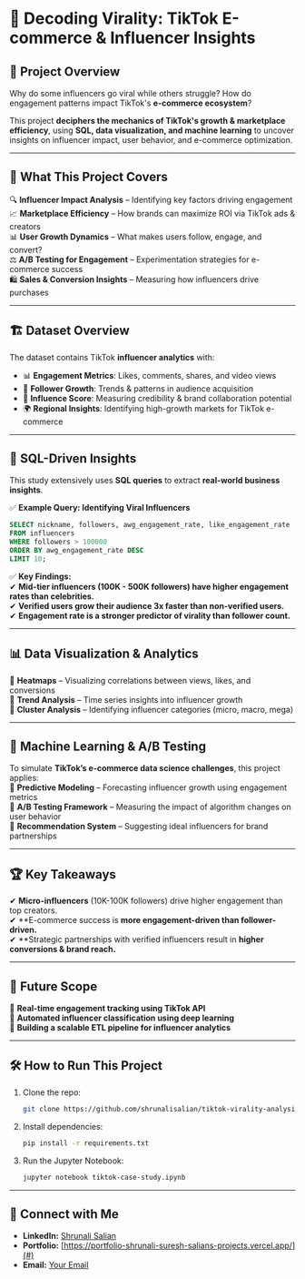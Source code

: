 # 🎯 **Decoding Virality: TikTok E-commerce & Influencer Insights**

## 🚀 **Project Overview**
Why do some influencers go viral while others struggle? How do engagement patterns impact TikTok's **e-commerce ecosystem**?  

This project **deciphers the mechanics of TikTok's growth & marketplace efficiency**, using **SQL, data visualization, and machine learning** to uncover insights on influencer impact, user behavior, and e-commerce optimization.  

---

## 🎯 **What This Project Covers**
🔍 **Influencer Impact Analysis** – Identifying key factors driving engagement  
📈 **Marketplace Efficiency** – How brands can maximize ROI via TikTok ads & creators  
📊 **User Growth Dynamics** – What makes users follow, engage, and convert?  
⚖ **A/B Testing for Engagement** – Experimentation strategies for e-commerce success  
🛍 **Sales & Conversion Insights** – Measuring how influencers drive purchases  

---

## 🏗 **Dataset Overview**
The dataset contains TikTok **influencer analytics** with:  
- 📊 **Engagement Metrics**: Likes, comments, shares, and video views  
- 👥 **Follower Growth**: Trends & patterns in audience acquisition  
- 🔎 **Influence Score**: Measuring credibility & brand collaboration potential  
- 🌍 **Regional Insights**: Identifying high-growth markets for TikTok e-commerce  

---

## 📌 **SQL-Driven Insights**
This study extensively uses **SQL queries** to extract **real-world business insights**.  

✅ **Example Query: Identifying Viral Influencers**  
```sql
SELECT nickname, followers, awg_engagement_rate, like_engagement_rate
FROM influencers
WHERE followers > 100000
ORDER BY awg_engagement_rate DESC
LIMIT 10;
```

✅ **Key Findings:**  
✔ **Mid-tier influencers (100K - 500K followers) have higher engagement rates than celebrities.**  
✔ **Verified users grow their audience **3x faster** than non-verified users.**  
✔ **Engagement rate is a stronger predictor of virality than follower count.**  

---

## 📊 **Data Visualization & Analytics**
📌 **Heatmaps** – Visualizing correlations between views, likes, and conversions  
📌 **Trend Analysis** – Time series insights into influencer growth  
📌 **Cluster Analysis** – Identifying influencer categories (micro, macro, mega)  

---

## 🤖 **Machine Learning & A/B Testing**
To simulate **TikTok’s e-commerce data science challenges**, this project applies:  
🔹 **Predictive Modeling** – Forecasting influencer growth using engagement metrics  
🔹 **A/B Testing Framework** – Measuring the impact of algorithm changes on user behavior  
🔹 **Recommendation System** – Suggesting ideal influencers for brand partnerships  

---

## 🏆 **Key Takeaways**
✔ **Micro-influencers** (10K-100K followers) drive higher engagement than top creators.  
✔ **E-commerce success is **more engagement-driven than follower-driven.**  
✔ **Strategic partnerships with verified influencers result in **higher conversions & brand reach.**  

---

## 🔮 **Future Scope**
🔹 **Real-time engagement tracking using TikTok API**  
🔹 **Automated influencer classification using deep learning**  
🔹 **Building a scalable ETL pipeline for influencer analytics**  

---

## 🛠 **How to Run This Project**
1. Clone the repo:  
   ```bash
   git clone https://github.com/shrunalisalian/tiktok-virality-analysis.git
   ```
2. Install dependencies:  
   ```bash
   pip install -r requirements.txt
   ```
3. Run the Jupyter Notebook:  
   ```bash
   jupyter notebook tiktok-case-study.ipynb
   ```

---

## 📌 **Connect with Me**
- **LinkedIn:** [Shrunali Salian](https://www.linkedin.com/in/shrunali-salian/)  
- **Portfolio:** [https://portfolio-shrunali-suresh-salians-projects.vercel.app/](#)  
- **Email:** [Your Email](#)  
